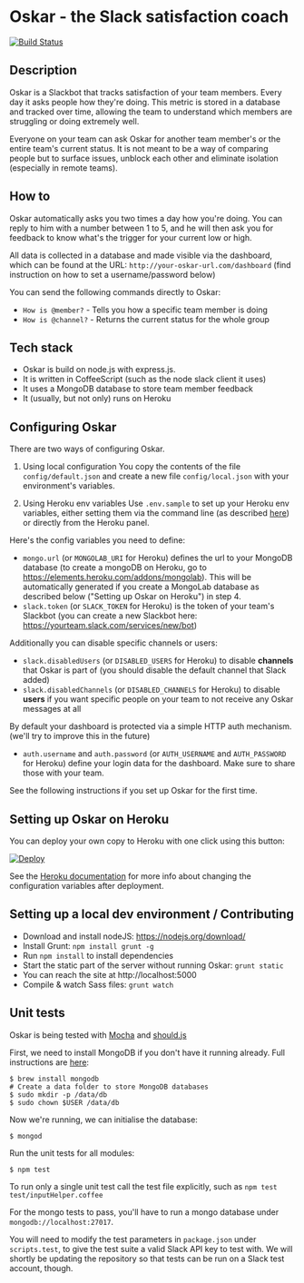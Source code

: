 # Oskar - the Slack satisfaction coach

[![Build Status](https://travis-ci.org/wearehanno/oskar.svg?branch=master)](https://travis-ci.org/wearehanno/oskar)

## Description

Oskar is a Slackbot that tracks satisfaction of your team members. Every day it asks people how they're doing. This metric is stored in a database and tracked over time, allowing the team to understand which members are struggling or doing extremely well.

Everyone on your team can ask Oskar for another team member's or the entire team's current status. It is not meant to be a way of comparing people but to surface issues, unblock each other and eliminate isolation (especially in remote teams).

## How to

Oskar automatically asks you two times a day how you're doing. You can reply to him with a number between 1 to 5, and he will then ask you for feedback to know what's the trigger for your current low or high.

All data is collected in a database and made visible via the dashboard, which can be found at the URL:
`http://your-oskar-url.com/dashboard` (find instruction on how to set a username/password below)

You can send the following commands directly to Oskar:
- `How is @member?` - Tells you how a specific team member is doing
- `How is @channel?` - Returns the current status for the whole group

## Tech stack

- Oskar is build on node.js with express.js.
- It is written in CoffeeScript (such as the node slack client it uses)
- It uses a MongoDB database to store team member feedback
- It (usually, but not only) runs on Heroku

## Configuring Oskar

There are two ways of configuring Oskar.

1) Using local configuration
You copy the contents of the file `config/default.json` and create a new file `config/local.json` with your environment's variables.

2) Using Heroku env variables
Use `.env.sample` to set up your Heroku env variables, either setting them via the command line (as described [here](https://devcenter.heroku.com/articles/config-vars)) or directly from the Heroku panel.

Here's the config variables you need to define:
- `mongo.url` (or `MONGOLAB_URI` for Heroku) defines the url to your MongoDB database (to create a mongoDB on Heroku, go to https://elements.heroku.com/addons/mongolab). This will be automatically generated if you create a MongoLab database as described below ("Setting up Oskar on Heroku") in step 4.
- `slack.token` (or `SLACK_TOKEN` for Heroku) is the token of your team's Slackbot (you can create a new Slackbot here: https://yourteam.slack.com/services/new/bot)

Additionally you can disable specific channels or users:
- `slack.disabledUsers` (or `DISABLED_USERS` for Heroku) to disable **channels** that Oskar is part of (you should disable the default channel that Slack added)
- `slack.disabledChannels` (or `DISABLED_CHANNELS` for Heroku) to disable **users** if you want specific people on your team to not receive any Oskar messages at all

By default your dashboard is protected via a simple HTTP auth mechanism. (we'll try to improve this in the future)
- `auth.username` and `auth.password` (or `AUTH_USERNAME` and `AUTH_PASSWORD` for Heroku) define your login data for the dashboard. Make sure to share those with your team.

See the following instructions if you set up Oskar for the first time.

## Setting up Oskar on Heroku

You can deploy your own copy to Heroku with one click using this button:

[![Deploy](https://www.herokucdn.com/deploy/button.png)](https://heroku.com/deploy)

See the [Heroku documentation](https://devcenter.heroku.com/articles/config-vars) for more info about changing the configuration variables after deployment.

## Setting up a local dev environment / Contributing

- Download and install nodeJS: https://nodejs.org/download/
- Install Grunt: `npm install grunt -g`
- Run `npm install` to install dependencies
- Start the static part of the server without running Oskar: `grunt static`
- You can reach the site at http://localhost:5000
- Compile & watch Sass files: `grunt watch`

## Unit tests

Oskar is being tested with [Mocha](http://mochajs.org/) and [should.js](https://github.com/tj/should.js/)

First, we need to install MongoDB if you don't have it running already. Full instructions are [here](http://docs.mongodb.org/manual/installation/):

    $ brew install mongodb
    # Create a data folder to store MongoDB databases
    $ sudo mkdir -p /data/db
    $ sudo chown $USER /data/db

Now we're running, we can initialise the database:

    $ mongod

Run the unit tests for all modules:

    $ npm test

To run only a single unit test call the test file explicitly, such as `npm test test/inputHelper.coffee`

For the mongo tests to pass, you'll have to run a mongo database under `mongodb://localhost:27017`.

You will need to modify the test parameters in `package.json` under `scripts.test`, to give the test suite a valid Slack API key to test with. We will shortly be updating the repository so that tests can be run on a Slack test account, though.